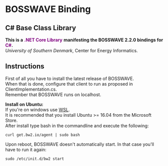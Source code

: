 # BOSSWAVE Binding
## C# Base Class Library
**This is a** <span style="color:purple">**.NET Core Library**</span> **manifesting the BOSSWAVE 2.2.0 bindings for** <span style="color:purple">**C#**</span>**.**
<br>
*University of Southern Denmark*, Center for Energy Informatics.

## Instructions
First of all you have to install the latest release of BOSSWAVE.
<br>When that is done, configure that client to run as proposed in ClientImplementation.cs.
<br>Remember that BOSSWAVE runs on localhost.

**Install on Ubuntu:** <br>
If you're on windows use [WSL](https://www.howtogeek.com/249966/how-to-install-and-use-the-linux-bash-shell-on-windows-10/). 
<br>It is recommended that you install Ubuntu >= 16.04 from the Microsoft Store. 
<br>After install type bash in the commandline and execute the following:



```
curl get.bw2.io/agent | sudo bash
```
Upon reboot, BOSSWAVE doesn't automatically start. In that case you'll have to run it again:
```
sudo /etc/init.d/bw2 start
```

